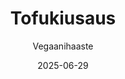 ---
title: "Tofukiusaus"
image: "https://vegaanibotti.lauravuo.me/2025/06/2025-06-29_small.png"
date: 2025-06-29
receipt_url: "https://vegaanihaaste.fi/reseptit/tofukiusaus"
author: "Vegaanihaaste"
---